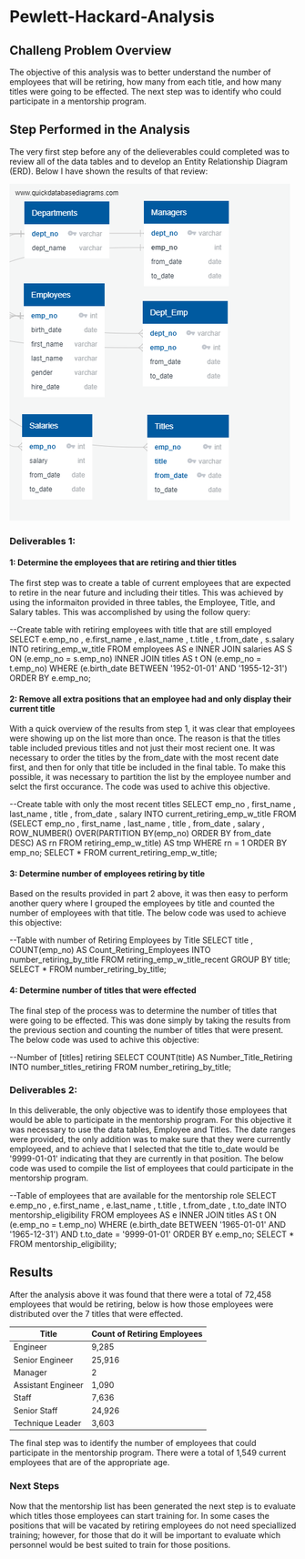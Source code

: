 # Pewlett-Hackard-Analysis
## Challeng Problem Overview
The objective of this analysis was to better understand the number of employees that will be retiring, how many from each title, and how many titles were going to be effected.  The next step was to identify who could participate in a mentorship program.

## Step Performed in the Analysis
The very first step before any of the delieverables could completed was to review all of the data tables and to develop an Entity Relationship Diagram (ERD).  Below I have shown the results of that review:

!["ERD of Employee Data"](https://github.com/Duegan24/Pewlett-Hackard-Analysis/blob/master/EmployeeDB.png)

### Deliverables 1:
#### 1:  Determine the employees that are retiring and thier titles
The first step was to create a table of current employees that are expected to retire in the near future and including their titles.  This was achieved by using the informaiton provided in three tables, the Employee, Title, and Salary tables.  This was accomplished by using the follow query:

--Create table with retiring employees with title that are still employed
SELECT e.emp_no
	, e.first_name
	, e.last_name
	, t.title
	, t.from_date
	, s.salary
INTO retiring_emp_w_title
FROM employees AS e
	INNER JOIN salaries AS S
		ON (e.emp_no = s.emp_no)
	INNER JOIN titles AS t
		ON (e.emp_no = t.emp_no)
WHERE (e.birth_date BETWEEN '1952-01-01' AND '1955-12-31')
ORDER BY e.emp_no;

#### 2:  Remove all extra positions that an employee had and only display their current title
With a quick overview of the results from step 1, it was clear that employees were showing up on the list more than once.  The reason is that the titles table included previous titles and not just their most recient one.  It was necessary to order the titles by the from_date with the most recent date first, and then for only that title be included in the final table.  To make this possible, it was necessary to partition the list by the employee number and selct the first occurance.  The code was used to achive this objective.

--Create table with only the most recent titles
SELECT emp_no
	, first_name
	, last_name
	, title
	, from_date
	, salary
INTO current_retiring_emp_w_title
FROM
	(SELECT emp_no
	, first_name
	, last_name
	, title
	, from_date
	, salary
	, ROW_NUMBER() OVER(PARTITION BY(emp_no)
					 ORDER BY from_date DESC) AS rn
	FROM retiring_emp_w_title) AS tmp
WHERE rn = 1
ORDER BY emp_no;
SELECT * FROM current_retiring_emp_w_title;

#### 3: Determine number of employees retiring by title
Based on the results provided in part 2 above, it was then easy to perform another query where I grouped the employees by title and counted the number of employees with that title.  The below code was used to achieve this objective:

--Table with number of Retiring Employees by Title
SELECT title
	, COUNT(emp_no) AS Count_Retiring_Employees
INTO number_retiring_by_title
FROM retiring_emp_w_title_recent
GROUP BY title;
SELECT * FROM number_retiring_by_title; 

#### 4:  Determine number of titles that were effected
The final step of the process was to determine the number of titles that were going to be effected.  This was done simply by taking the results from the previous section and counting the number of titles that were present.  The below code was used to achive this objective:

--Number of [titles] retiring
SELECT COUNT(title) AS Number_Title_Retiring
INTO number_titles_retiring
FROM number_retiring_by_title;

### Deliverables 2:
In this deliverable, the only objective was to identify those employees that would be able to participate in the mentorship program.  For this objective it was necessary to use the data tables, Employee and Titles.  The date ranges were provided, the only addition was to make sure that they were currently employeed, and to achieve that I selected that the title to_date would be '9999-01-01' indicating that they are currently in that  position.  The below code was used to compile the list of employees that could participate in the mentorship program.

--Table of employees that are available for the mentorship role
SELECT e.emp_no
	, e.first_name
	, e.last_name
	, t.title
	, t.from_date
	, t.to_date
INTO mentorship_eligibility
FROM employees AS e
	INNER JOIN titles AS t
		ON (e.emp_no = t.emp_no)
WHERE (e.birth_date BETWEEN '1965-01-01' AND '1965-12-31')
	AND t.to_date = '9999-01-01'
ORDER BY e.emp_no;
SELECT * FROM mentorship_eligibility;

## Results
After the analysis above it was found that there were a total of 72,458 employees that would be retiring, below is how those employees were distributed over the 7 titles that were effected.

| Title | Count of Retiring Employees|
| --- | --- |
| Engineer | 9,285 |
| Senior Engineer | 25,916 |
| Manager | 2 |
| Assistant Engineer | 1,090 |
| Staff | 7,636 |
| Senior Staff | 24,926 |
| Technique Leader | 3,603 |

The final step was to identify the number of employees that could participate in the mentorship program.  There were a total of 1,549 current employees that are of the appropriate age.  

### Next Steps
Now that the mentorship list has been generated the next step is to evaluate which titles those employees can start training for.  In some cases the positions that will be vacated by retiring employees do not need speciallized training; however, for those that do it will be important to evaluate which personnel would be best suited to train for those positions.  